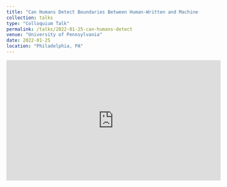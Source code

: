 ```yaml
---
title: "Can Humans Detect Boundaries Between Human-Written and Machine-Generated Text?"
collection: talks
type: "Colloquium Talk"
permalink: /talks/2022-01-25-can-humans-detect
venue: "University of Pennsylvania"
date: 2022-01-25
location: "Philadelphia, PA"
---
```


<iframe src="https://docs.google.com/presentation/d/e/2PACX-1vRoxN0DvBl1fK3oxpKlSklsvWEufRMKrVkZJ4YMejOTKWWPp5p5snZkmgVx4Z7G-9u9EOX1K1r_qrem/embed?start=false&loop=false&delayms=3000" frameborder="0" width="560" height="315" allowfullscreen="true" mozallowfullscreen="true" webkitallowfullscreen="true"></iframe>